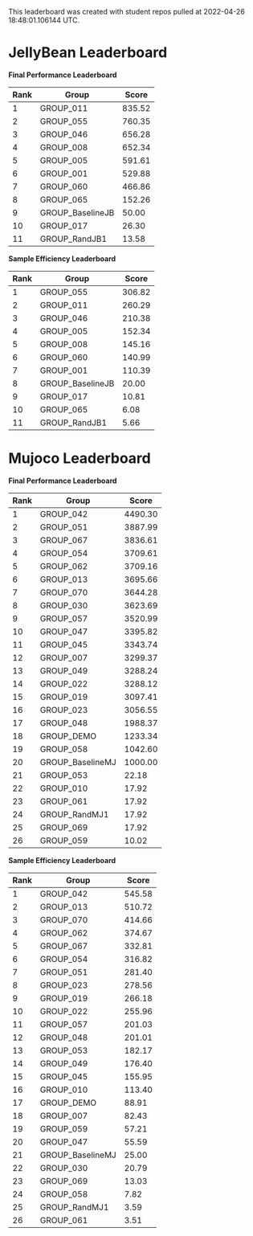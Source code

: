 This leaderboard was created with student repos pulled at 2022-04-26 18:48:01.106144 UTC.


# JellyBean Leaderboard

**Final Performance Leaderboard**

|Rank      |Group     |Score     |
|----------|----------|----------|
|1      |GROUP_011     |835.52     |
|2      |GROUP_055     |760.35     |
|3      |GROUP_046     |656.28     |
|4      |GROUP_008     |652.34     |
|5      |GROUP_005     |591.61     |
|6      |GROUP_001     |529.88     |
|7      |GROUP_060     |466.86     |
|8      |GROUP_065     |152.26     |
|9      |GROUP_BaselineJB     |50.00     |
|10      |GROUP_017     |26.30     |
|11      |GROUP_RandJB1     |13.58     |


**Sample Efficiency Leaderboard**

|Rank      |Group     |Score     |
|----------|----------|----------|
|1      |GROUP_055     |306.82     |
|2      |GROUP_011     |260.29     |
|3      |GROUP_046     |210.38     |
|4      |GROUP_005     |152.34     |
|5      |GROUP_008     |145.16     |
|6      |GROUP_060     |140.99     |
|7      |GROUP_001     |110.39     |
|8      |GROUP_BaselineJB     |20.00     |
|9      |GROUP_017     |10.81     |
|10      |GROUP_065     |6.08     |
|11      |GROUP_RandJB1     |5.66     |


# Mujoco Leaderboard

**Final Performance Leaderboard**

|Rank      |Group     |Score     |
|----------|----------|----------|
|1      |GROUP_042     |4490.30     |
|2      |GROUP_051     |3887.99     |
|3      |GROUP_067     |3836.61     |
|4      |GROUP_054     |3709.61     |
|5      |GROUP_062     |3709.16     |
|6      |GROUP_013     |3695.66     |
|7      |GROUP_070     |3644.28     |
|8      |GROUP_030     |3623.69     |
|9      |GROUP_057     |3520.99     |
|10      |GROUP_047     |3395.82     |
|11      |GROUP_045     |3343.74     |
|12      |GROUP_007     |3299.37     |
|13      |GROUP_049     |3288.24     |
|14      |GROUP_022     |3288.12     |
|15      |GROUP_019     |3097.41     |
|16      |GROUP_023     |3056.55     |
|17      |GROUP_048     |1988.37     |
|18      |GROUP_DEMO     |1233.34     |
|19      |GROUP_058     |1042.60     |
|20      |GROUP_BaselineMJ     |1000.00     |
|21      |GROUP_053     |22.18     |
|22      |GROUP_010     |17.92     |
|23      |GROUP_061     |17.92     |
|24      |GROUP_RandMJ1     |17.92     |
|25      |GROUP_069     |17.92     |
|26      |GROUP_059     |10.02     |


**Sample Efficiency Leaderboard**

|Rank      |Group     |Score     |
|----------|----------|----------|
|1      |GROUP_042     |545.58     |
|2      |GROUP_013     |510.72     |
|3      |GROUP_070     |414.66     |
|4      |GROUP_062     |374.67     |
|5      |GROUP_067     |332.81     |
|6      |GROUP_054     |316.82     |
|7      |GROUP_051     |281.40     |
|8      |GROUP_023     |278.56     |
|9      |GROUP_019     |266.18     |
|10      |GROUP_022     |255.96     |
|11      |GROUP_057     |201.03     |
|12      |GROUP_048     |201.01     |
|13      |GROUP_053     |182.17     |
|14      |GROUP_049     |176.40     |
|15      |GROUP_045     |155.95     |
|16      |GROUP_010     |113.40     |
|17      |GROUP_DEMO     |88.91     |
|18      |GROUP_007     |82.43     |
|19      |GROUP_059     |57.21     |
|20      |GROUP_047     |55.59     |
|21      |GROUP_BaselineMJ     |25.00     |
|22      |GROUP_030     |20.79     |
|23      |GROUP_069     |13.03     |
|24      |GROUP_058     |7.82     |
|25      |GROUP_RandMJ1     |3.59     |
|26      |GROUP_061     |3.51     |


